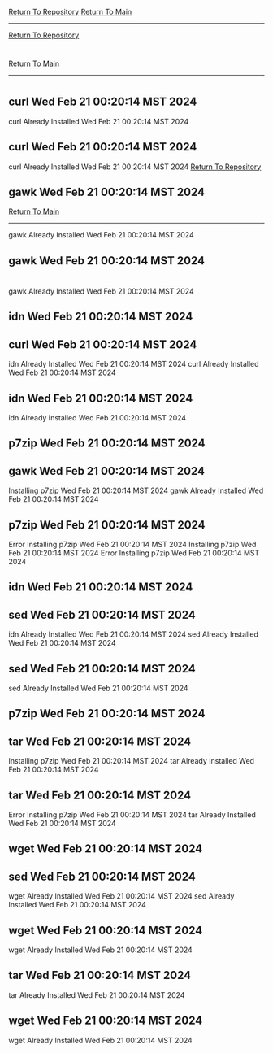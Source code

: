 [Return To Repository](https://github.com/DigitalWarrior/piholeparser/)
[Return To Main](https://github.com/DigitalWarrior/piholeparser/blob/master/RecentRunLogs/Mainlog.md)
____________________________________
[Return To Repository](https://github.com/DigitalWarrior/piholeparser/)
# 
[Return To Main](https://github.com/DigitalWarrior/piholeparser/blob/master/RecentRunLogs/Mainlog.md)
____________________________________
# 
## curl Wed Feb 21 00:20:14 MST 2024
curl Already Installed Wed Feb 21 00:20:14 MST 2024
## curl Wed Feb 21 00:20:14 MST 2024
curl Already Installed Wed Feb 21 00:20:14 MST 2024
[Return To Repository](https://github.com/DigitalWarrior/piholeparser/)
## gawk Wed Feb 21 00:20:14 MST 2024
[Return To Main](https://github.com/DigitalWarrior/piholeparser/blob/master/RecentRunLogs/Mainlog.md)
____________________________________
gawk Already Installed Wed Feb 21 00:20:14 MST 2024
## gawk Wed Feb 21 00:20:14 MST 2024
# 
gawk Already Installed Wed Feb 21 00:20:14 MST 2024
## idn Wed Feb 21 00:20:14 MST 2024
## curl Wed Feb 21 00:20:14 MST 2024
idn Already Installed Wed Feb 21 00:20:14 MST 2024
curl Already Installed Wed Feb 21 00:20:14 MST 2024
## idn Wed Feb 21 00:20:14 MST 2024
idn Already Installed Wed Feb 21 00:20:14 MST 2024
## p7zip Wed Feb 21 00:20:14 MST 2024
## gawk Wed Feb 21 00:20:14 MST 2024
Installing p7zip Wed Feb 21 00:20:14 MST 2024
gawk Already Installed Wed Feb 21 00:20:14 MST 2024
## p7zip Wed Feb 21 00:20:14 MST 2024
Error Installing p7zip Wed Feb 21 00:20:14 MST 2024
Installing p7zip Wed Feb 21 00:20:14 MST 2024
Error Installing p7zip Wed Feb 21 00:20:14 MST 2024
## idn Wed Feb 21 00:20:14 MST 2024
## sed Wed Feb 21 00:20:14 MST 2024
idn Already Installed Wed Feb 21 00:20:14 MST 2024
sed Already Installed Wed Feb 21 00:20:14 MST 2024
## sed Wed Feb 21 00:20:14 MST 2024
sed Already Installed Wed Feb 21 00:20:14 MST 2024
## p7zip Wed Feb 21 00:20:14 MST 2024
## tar Wed Feb 21 00:20:14 MST 2024
Installing p7zip Wed Feb 21 00:20:14 MST 2024
tar Already Installed Wed Feb 21 00:20:14 MST 2024
## tar Wed Feb 21 00:20:14 MST 2024
Error Installing p7zip Wed Feb 21 00:20:14 MST 2024
tar Already Installed Wed Feb 21 00:20:14 MST 2024
## wget Wed Feb 21 00:20:14 MST 2024
## sed Wed Feb 21 00:20:14 MST 2024
wget Already Installed Wed Feb 21 00:20:14 MST 2024
sed Already Installed Wed Feb 21 00:20:14 MST 2024
## wget Wed Feb 21 00:20:14 MST 2024
wget Already Installed Wed Feb 21 00:20:14 MST 2024
## tar Wed Feb 21 00:20:14 MST 2024
tar Already Installed Wed Feb 21 00:20:14 MST 2024
## wget Wed Feb 21 00:20:14 MST 2024
wget Already Installed Wed Feb 21 00:20:14 MST 2024
